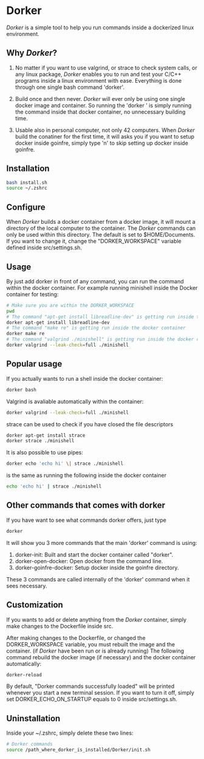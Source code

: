 # **Dorker**

*Dorker* is a simple tool to help you run commands inside a dockerized linux environment.

## Why *Dorker*?

1. No matter if you want to use valgrind, or strace to check system calls, or any linux package, *Dorker* enables you to run and test your C/C++ programs inside a linux environment with ease. Everything is done through one single bash command 'dorker'.

2. Build once and then never. *Dorker* will ever only be using one single docker image and container. So running the 'dorker <command>' is simply running the command inside that docker container, no unnecessary building time.

3. Usable also in personal computer, not only 42 computers. When *Dorker* build the conatiner for the first time, it will asks you if you want to setup docker inside goinfre, simply type 'n' to skip setting up docker inside goinfre.

## Installation

```bash
bash install.sh
source ~/.zshrc
```

## Configure

When *Dorker* builds a docker container from a docker image, it will mount a directory of the local computer to the container.
The *Dorker* commands can only be used within this directory.
The default is set to $HOME/Documents. If you want to change it, change the "DORKER_WORKSPACE" variable defined inside src/settings.sh.

## Usage

By just add dorker in front of any command, you can run the command within the docker container. For example running minishell inside the Docker container for testing:

```bash
# Make sure you are within the DORKER_WORKSPACE
pwd
# The command "apt-get install libreadline-dev" is getting run inside the docker container
dorker apt-get install libreadline-dev
# The command "make re" is getting run inside the docker container
dorker make re
# The command "valgrind ./minishell" is getting run inside the docker container
dorker valgrind --leak-check=full ./minishell
```

## Popular usage

If you actually wants to run a shell inside the docker container:

```bash
dorker bash
```

Valgrind is avaliable automatically within the container:

```bash
dorker valgrind --leak-check=full ./minishell
```

strace can be used to check if you have closed the file descriptors

```bash
dorker apt-get install strace
dorker strace ./minishell
```

It is also possible to use pipes:

```bash
dorker echo 'echo hi' \| strace ./minishell
```

is the same as running the following inside the docker container

```bash
echo 'echo hi' | strace ./minishell
```

## Other commands that comes with dorker

If you have want to see what commands dorker offers, just type

```bash
dorker
```

It will show you 3 more commands that the main 'dorker' command is using:

1. dorker-init: Built and start the docker container called "dorker".
2. dorker-open-docker: Open docker from the command line.
3. dorker-goinfre-docker: Setup docker inside the goinfre directory.

These 3 commands are called internally of the 'dorker' command when it sees necessary.

## Customization

If you wants to add or delete anything from the *Dorker* container, simply make changes to the Dockerfile inside src.

After making changes to the Dockerfile, or changed the DORKER_WORKSPACE variable, you must rebuilt the image and the container. (if *Dorker* have been run or is already running) The following command rebuild the docker image (if necessary) and the docker container automatically:

```bash
dorker-reload
```

By default, "Dorker commands successfully loaded" will be printed whenever you start a new terminal session. If you want to turn it off, simply set DORKER_ECHO_ON_STARTUP equals to 0 inside src/settings.sh.

## Uninstallation

Inside your ~/.zshrc, simply delete these two lines:

```bash
# Dorker commands
source /path_where_dorker_is_installed/Dorker/init.sh
```
